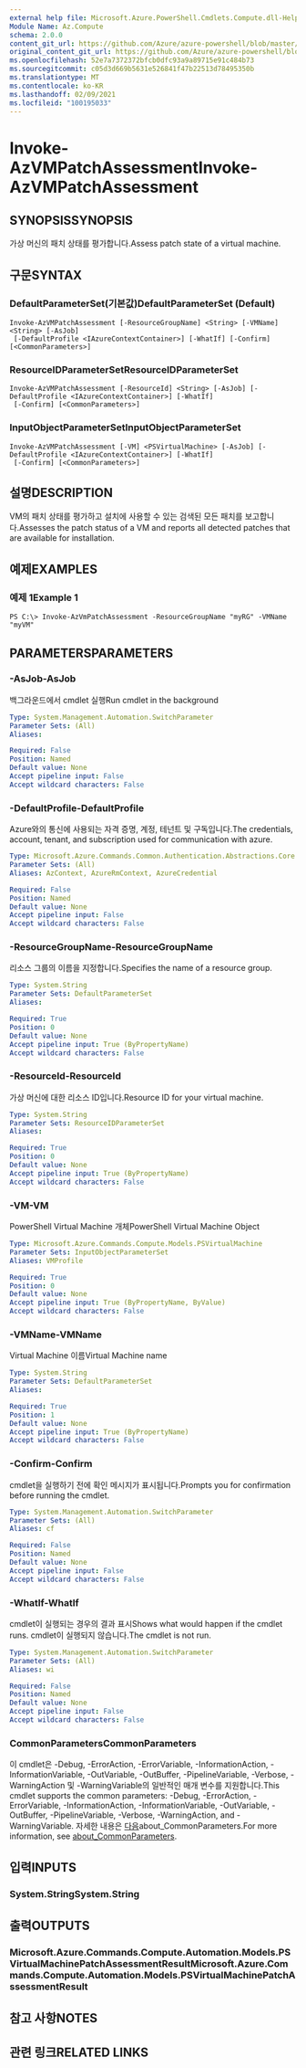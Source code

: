 ```yaml
---
external help file: Microsoft.Azure.PowerShell.Cmdlets.Compute.dll-Help.xml
Module Name: Az.Compute
schema: 2.0.0
content_git_url: https://github.com/Azure/azure-powershell/blob/master/src/Compute/Compute/help/Invoke-AzVMPatchAssessment.md
original_content_git_url: https://github.com/Azure/azure-powershell/blob/master/src/Compute/Compute/help/Invoke-AzVMPatchAssessment.md
ms.openlocfilehash: 52e7a7372372bfcb0dfc93a9a89715e91c484b73
ms.sourcegitcommit: c05d3d669b5631e526841f47b22513d78495350b
ms.translationtype: MT
ms.contentlocale: ko-KR
ms.lasthandoff: 02/09/2021
ms.locfileid: "100195033"
---
```

# <span data-ttu-id="6ca61-101">Invoke-AzVMPatchAssessment</span><span class="sxs-lookup"><span data-stu-id="6ca61-101">Invoke-AzVMPatchAssessment</span></span>

## <span data-ttu-id="6ca61-102">SYNOPSIS</span><span class="sxs-lookup"><span data-stu-id="6ca61-102">SYNOPSIS</span></span>
<span data-ttu-id="6ca61-103">가상 머신의 패치 상태를 평가합니다.</span><span class="sxs-lookup"><span data-stu-id="6ca61-103">Assess patch state of a virtual machine.</span></span>

## <span data-ttu-id="6ca61-104">구문</span><span class="sxs-lookup"><span data-stu-id="6ca61-104">SYNTAX</span></span>

### <span data-ttu-id="6ca61-105">DefaultParameterSet(기본값)</span><span class="sxs-lookup"><span data-stu-id="6ca61-105">DefaultParameterSet (Default)</span></span>
```
Invoke-AzVMPatchAssessment [-ResourceGroupName] <String> [-VMName] <String> [-AsJob]
 [-DefaultProfile <IAzureContextContainer>] [-WhatIf] [-Confirm] [<CommonParameters>]
```

### <span data-ttu-id="6ca61-106">ResourceIDParameterSet</span><span class="sxs-lookup"><span data-stu-id="6ca61-106">ResourceIDParameterSet</span></span>
```
Invoke-AzVMPatchAssessment [-ResourceId] <String> [-AsJob] [-DefaultProfile <IAzureContextContainer>] [-WhatIf]
 [-Confirm] [<CommonParameters>]
```

### <span data-ttu-id="6ca61-107">InputObjectParameterSet</span><span class="sxs-lookup"><span data-stu-id="6ca61-107">InputObjectParameterSet</span></span>
```
Invoke-AzVMPatchAssessment [-VM] <PSVirtualMachine> [-AsJob] [-DefaultProfile <IAzureContextContainer>] [-WhatIf]
 [-Confirm] [<CommonParameters>]
```

## <span data-ttu-id="6ca61-108">설명</span><span class="sxs-lookup"><span data-stu-id="6ca61-108">DESCRIPTION</span></span>
<span data-ttu-id="6ca61-109">VM의 패치 상태를 평가하고 설치에 사용할 수 있는 검색된 모든 패치를 보고합니다.</span><span class="sxs-lookup"><span data-stu-id="6ca61-109">Assesses the patch status of a VM and reports all detected patches that are available for installation.</span></span>

## <span data-ttu-id="6ca61-110">예제</span><span class="sxs-lookup"><span data-stu-id="6ca61-110">EXAMPLES</span></span>

### <span data-ttu-id="6ca61-111">예제 1</span><span class="sxs-lookup"><span data-stu-id="6ca61-111">Example 1</span></span>
```
PS C:\> Invoke-AzVmPatchAssessment -ResourceGroupName "myRG" -VMName "myVM"
```

## <span data-ttu-id="6ca61-112">PARAMETERS</span><span class="sxs-lookup"><span data-stu-id="6ca61-112">PARAMETERS</span></span>

### <span data-ttu-id="6ca61-113">-AsJob</span><span class="sxs-lookup"><span data-stu-id="6ca61-113">-AsJob</span></span>
<span data-ttu-id="6ca61-114">백그라운드에서 cmdlet 실행</span><span class="sxs-lookup"><span data-stu-id="6ca61-114">Run cmdlet in the background</span></span>

```yaml
Type: System.Management.Automation.SwitchParameter
Parameter Sets: (All)
Aliases:

Required: False
Position: Named
Default value: None
Accept pipeline input: False
Accept wildcard characters: False
```

### <span data-ttu-id="6ca61-115">-DefaultProfile</span><span class="sxs-lookup"><span data-stu-id="6ca61-115">-DefaultProfile</span></span>
<span data-ttu-id="6ca61-116">Azure와의 통신에 사용되는 자격 증명, 계정, 테넌트 및 구독입니다.</span><span class="sxs-lookup"><span data-stu-id="6ca61-116">The credentials, account, tenant, and subscription used for communication with azure.</span></span>

```yaml
Type: Microsoft.Azure.Commands.Common.Authentication.Abstractions.Core.IAzureContextContainer
Parameter Sets: (All)
Aliases: AzContext, AzureRmContext, AzureCredential

Required: False
Position: Named
Default value: None
Accept pipeline input: False
Accept wildcard characters: False
```

### <span data-ttu-id="6ca61-117">-ResourceGroupName</span><span class="sxs-lookup"><span data-stu-id="6ca61-117">-ResourceGroupName</span></span>
<span data-ttu-id="6ca61-118">리소스 그룹의 이름을 지정합니다.</span><span class="sxs-lookup"><span data-stu-id="6ca61-118">Specifies the name of a resource group.</span></span>

```yaml
Type: System.String
Parameter Sets: DefaultParameterSet
Aliases:

Required: True
Position: 0
Default value: None
Accept pipeline input: True (ByPropertyName)
Accept wildcard characters: False
```

### <span data-ttu-id="6ca61-119">-ResourceId</span><span class="sxs-lookup"><span data-stu-id="6ca61-119">-ResourceId</span></span>
<span data-ttu-id="6ca61-120">가상 머신에 대한 리소스 ID입니다.</span><span class="sxs-lookup"><span data-stu-id="6ca61-120">Resource ID for your virtual machine.</span></span>

```yaml
Type: System.String
Parameter Sets: ResourceIDParameterSet
Aliases:

Required: True
Position: 0
Default value: None
Accept pipeline input: True (ByPropertyName)
Accept wildcard characters: False
```

### <span data-ttu-id="6ca61-121">-VM</span><span class="sxs-lookup"><span data-stu-id="6ca61-121">-VM</span></span>
<span data-ttu-id="6ca61-122">PowerShell Virtual Machine 개체</span><span class="sxs-lookup"><span data-stu-id="6ca61-122">PowerShell Virtual Machine Object</span></span>

```yaml
Type: Microsoft.Azure.Commands.Compute.Models.PSVirtualMachine
Parameter Sets: InputObjectParameterSet
Aliases: VMProfile

Required: True
Position: 0
Default value: None
Accept pipeline input: True (ByPropertyName, ByValue)
Accept wildcard characters: False
```

### <span data-ttu-id="6ca61-123">-VMName</span><span class="sxs-lookup"><span data-stu-id="6ca61-123">-VMName</span></span>
<span data-ttu-id="6ca61-124">Virtual Machine 이름</span><span class="sxs-lookup"><span data-stu-id="6ca61-124">Virtual Machine name</span></span>

```yaml
Type: System.String
Parameter Sets: DefaultParameterSet
Aliases:

Required: True
Position: 1
Default value: None
Accept pipeline input: True (ByPropertyName)
Accept wildcard characters: False
```

### <span data-ttu-id="6ca61-125">-Confirm</span><span class="sxs-lookup"><span data-stu-id="6ca61-125">-Confirm</span></span>
<span data-ttu-id="6ca61-126">cmdlet을 실행하기 전에 확인 메시지가 표시됩니다.</span><span class="sxs-lookup"><span data-stu-id="6ca61-126">Prompts you for confirmation before running the cmdlet.</span></span>

```yaml
Type: System.Management.Automation.SwitchParameter
Parameter Sets: (All)
Aliases: cf

Required: False
Position: Named
Default value: None
Accept pipeline input: False
Accept wildcard characters: False
```

### <span data-ttu-id="6ca61-127">-WhatIf</span><span class="sxs-lookup"><span data-stu-id="6ca61-127">-WhatIf</span></span>
<span data-ttu-id="6ca61-128">cmdlet이 실행되는 경우의 결과 표시</span><span class="sxs-lookup"><span data-stu-id="6ca61-128">Shows what would happen if the cmdlet runs.</span></span> <span data-ttu-id="6ca61-129">cmdlet이 실행되지 않습니다.</span><span class="sxs-lookup"><span data-stu-id="6ca61-129">The cmdlet is not run.</span></span>

```yaml
Type: System.Management.Automation.SwitchParameter
Parameter Sets: (All)
Aliases: wi

Required: False
Position: Named
Default value: None
Accept pipeline input: False
Accept wildcard characters: False
```

### <span data-ttu-id="6ca61-130">CommonParameters</span><span class="sxs-lookup"><span data-stu-id="6ca61-130">CommonParameters</span></span>
<span data-ttu-id="6ca61-131">이 cmdlet은 -Debug, -ErrorAction, -ErrorVariable, -InformationAction, -InformationVariable, -OutVariable, -OutBuffer, -PipelineVariable, -Verbose, -WarningAction 및 -WarningVariable의 일반적인 매개 변수를 지원합니다.</span><span class="sxs-lookup"><span data-stu-id="6ca61-131">This cmdlet supports the common parameters: -Debug, -ErrorAction, -ErrorVariable, -InformationAction, -InformationVariable, -OutVariable, -OutBuffer, -PipelineVariable, -Verbose, -WarningAction, and -WarningVariable.</span></span> <span data-ttu-id="6ca61-132">자세한 내용은 [다음](http://go.microsoft.com/fwlink/?LinkID=113216)about_CommonParameters.</span><span class="sxs-lookup"><span data-stu-id="6ca61-132">For more information, see [about_CommonParameters](http://go.microsoft.com/fwlink/?LinkID=113216).</span></span>

## <span data-ttu-id="6ca61-133">입력</span><span class="sxs-lookup"><span data-stu-id="6ca61-133">INPUTS</span></span>

### <span data-ttu-id="6ca61-134">System.String</span><span class="sxs-lookup"><span data-stu-id="6ca61-134">System.String</span></span>

## <span data-ttu-id="6ca61-135">출력</span><span class="sxs-lookup"><span data-stu-id="6ca61-135">OUTPUTS</span></span>

### <span data-ttu-id="6ca61-136">Microsoft.Azure.Commands.Compute.Automation.Models.PSVirtualMachinePatchAssessmentResult</span><span class="sxs-lookup"><span data-stu-id="6ca61-136">Microsoft.Azure.Commands.Compute.Automation.Models.PSVirtualMachinePatchAssessmentResult</span></span>

## <span data-ttu-id="6ca61-137">참고 사항</span><span class="sxs-lookup"><span data-stu-id="6ca61-137">NOTES</span></span>

## <span data-ttu-id="6ca61-138">관련 링크</span><span class="sxs-lookup"><span data-stu-id="6ca61-138">RELATED LINKS</span></span>
